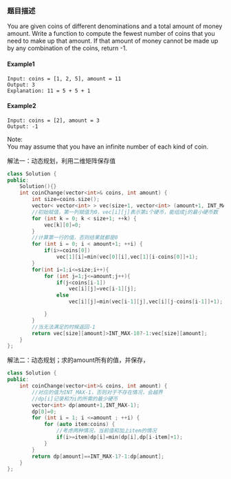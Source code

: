 ### 题目描述
You are given coins of different denominations and a total amount of money amount. Write a function to compute the fewest number of coins that you need to make up that amount. If that amount of money cannot be made up by any combination of the coins, return -1.

#### **Example1**
```
Input: coins = [1, 2, 5], amount = 11
Output: 3
Explanation: 11 = 5 + 5 + 1
```
#### **Example2**
```
Input: coins = [2], amount = 3
Output: -1
```
Note:  
You may assume that you have an infinite number of each kind of coin.

解法一：动态规划，利用二维矩阵保存值

```c++
class Solution {
public:
    Solution(){}
    int coinChange(vector<int>& coins, int amount) {
        int size=coins.size();
        vector< vector<int> > vec(size+1, vector<int> (amount+1, INT_MAX-1));
        //初始赋值，第一列赋值为0，vec[i][j]表示第i个硬币，能组成j的最小硬币数
        for (int k = 0; k < size+1; ++k) {
            vec[k][0]=0;
        }
        //计算第一行的值，否则结果就都是0
        for (int i = 0; i < amount+1; ++i) {
            if(i>=coins[0])
                vec[1][i]=min(vec[0][i],vec[1][i-coins[0]]+1);
        }
        for(int i=1;i<=size;i++){
            for (int j=1;j<=amount;j++){
                if(j<coins[i-1])
                    vec[i][j]=vec[i-1][j];
                else
                    vec[i][j]=min(vec[i-1][j],vec[i][j-coins[i-1]]+1);

            }
        }
        //当无法满足的时候返回-1
        return vec[size][amount]>INT_MAX-10?-1:vec[size][amount];
    }
};
```

解法二：动态规划；求的amount所有的值，并保存，

```c++
class Solution {
public:
    int coinChange(vector<int>& coins, int amount) {
        //对应的值为INT_MAX-1，否则对于不存在情况，会越界
        //dp[i]记录和为i的所需的最少硬币
        vector<int> dp(amount+1,INT_MAX-1);
        dp[0]=0;
        for (int i = 1; i <=amount ; ++i) {
            for (auto item:coins) {
                //考虑两种情况，当前值和加上item的情况
                if(i>=item)dp[i]=min(dp[i],dp[i-item]+1);
            }
        }
        return dp[amount]==INT_MAX-1?-1:dp[amount];
    }
};
```

